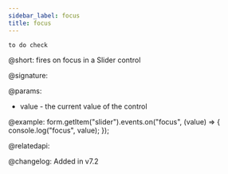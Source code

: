 ```yaml
---
sidebar_label: focus
title: focus
---          
```


`to do check`

@short: fires on focus in a Slider control

@signature: 

@params:
- value - the current value of the control

@example:
form.getItem("slider").events.on("focus", (value) => {
    console.log("focus", value);
});

@relatedapi: 

@changelog: Added in v7.2
